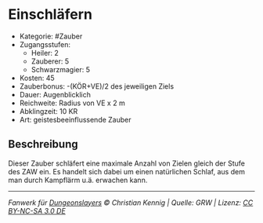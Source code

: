 # Einschläfern

- Kategorie: #Zauber
- Zugangsstufen:
  - Heiler: 2
  - Zauberer: 5
  - Schwarzmagier: 5
- Kosten: 45
- Zauberbonus: -(KÖR+VE)/2 des jeweiligen Ziels
- Dauer: Augenblicklich
- Reichweite: Radius von VE x 2 m
- Abklingzeit: 10 KR
- Art: geistesbeeinflussende Zauber

## Beschreibung

Dieser Zauber schläfert eine maximale Anzahl von Zielen gleich der Stufe des ZAW ein. Es handelt sich dabei um einen natürlichen Schlaf, aus dem man durch Kampflärm u.ä. erwachen kann.

---

_Fanwerk für [Dungeonslayers](https://www.dungeonslayers.net/) © Christian Kennig | Quelle: GRW | Lizenz: [CC BY-NC-SA 3.0 DE](https://creativecommons.org/licenses/by-nc-sa/3.0/de/)_

